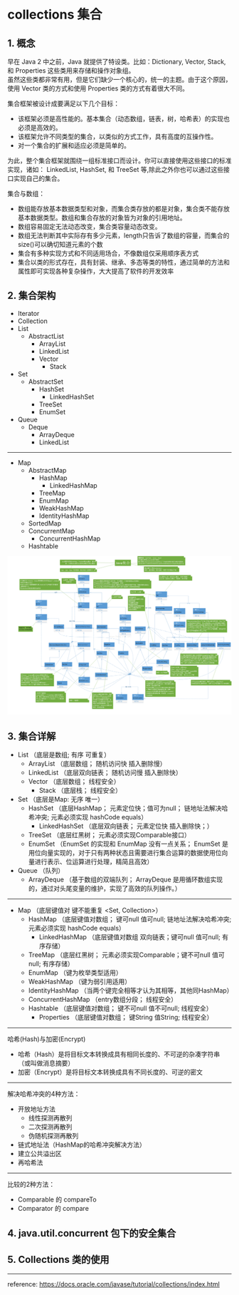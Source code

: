 # collections 集合

## 1. 概念
早在 Java 2 中之前，Java 就提供了特设类。比如：Dictionary, Vector, Stack, 和 Properties 这些类用来存储和操作对象组。  
虽然这些类都非常有用，但是它们缺少一个核心的，统一的主题。由于这个原因，使用 Vector 类的方式和使用 Properties 类的方式有着很大不同。  

集合框架被设计成要满足以下几个目标：
+ 该框架必须是高性能的。基本集合（动态数组，链表，树，哈希表）的实现也必须是高效的。
+ 该框架允许不同类型的集合，以类似的方式工作，具有高度的互操作性。
+ 对一个集合的扩展和适应必须是简单的。  

为此，整个集合框架就围绕一组标准接口而设计。你可以直接使用这些接口的标准实现，诸如： LinkedList, HashSet, 和 TreeSet 等,除此之外你也可以通过这些接口实现自己的集合。

集合与数组：
+ 数组能存放基本数据类型和对象，而集合类存放的都是对象，集合类不能存放基本数据类型。数组和集合存放的对象皆为对象的引用地址。
+ 数组容易固定无法动态改变，集合类容量动态改变。
+ 数组无法判断其中实际存有多少元素，length只告诉了数组的容量，而集合的size()可以确切知道元素的个数
+ 集合有多种实现方式和不同适用场合，不像数组仅采用顺序表方式
+ 集合以类的形式存在，具有封装、继承、多态等类的特性，通过简单的方法和属性即可实现各种复杂操作，大大提高了软件的开发效率

## 2. 集合架构
* Iterator
* Collection
* List
    * AbstractList
        * ArrayList
        * LinkedList
        * Vector
            * Stack
* Set
    * AbstractSet
        * HashSet
            * LinkedHashSet
        * TreeSet
        * EnumSet
* Queue
    * Deque
        * ArrayDeque
        * LinkedList
***
* Map
    * AbstractMap
        * HashMap
            * LinkedHashMap
        * TreeMap
        * EnumMap
        * WeakHashMap
        * IdentityHashMap
    * SortedMap
    * ConcurrentMap
        * ConcurrentHashMap
    * Hashtable

![替代文字](../../resource/collection0.png)

## 3. 集合详解
* List                  （底层是数组; 有序 可重复）
    * ArrayList         （底层数组； 随机访问快 插入删除慢）
    * LinkedList       （底层双向链表； 随机访问慢 插入删除快）
    * Vector            （底层数组； 线程安全）
        * Stack         （底层栈； 线程安全）
* Set                   （底层是Map: 无序 唯一）
    * HashSet           （底层HashMap； 元素定位快；值可为null； 链地址法解决哈希冲突; 元素必须实现 hashCode equals）
        * LinkedHashSet （底层双向链表； 元素定位快 插入删除快；）
    * TreeSet           （底层红黑树； 元素必须实现Comparable接口）
    * EnumSet           （EnumSet 的实现和 EnumMap 没有一点关系； EnumSet 是用位向量实现的，对于只有两种状态且需要进行集合运算的数据使用位向量进行表示、位运算进行处理，精简且高效）
* Queue                 （队列）
    * ArrayDeque        （基于数组的双端队列； ArrayDeque 是用循环数组实现的，通过对头尾变量的维护，实现了高效的队列操作。）
***
* Map                   （底层键值对 键不能重复 <Set, Collection>）
    * HashMap           （底层键值对数组； 键可null 值可null; 链地址法解决哈希冲突; 元素必须实现 hashCode equals）
        * LinkedHashMap （底层键值对数组 双向链表；键可null 值可null; 有序存储）
    * TreeMap           （底层红黑树； 元素必须实现Comparable；键不可null 值可null; 有序存储）
    * EnumMap           （键为枚举类型适用）
    * WeakHashMap       （键为弱引用适用）
    * IdentityHashMap   （当两个键完全相等才认为其相等，其他同HashMap）
    * ConcurrentHashMap （entry数组分段； 线程安全）
    * Hashtable         （底层键值对数组； 键不可null 值不可null; 线程安全）
        * Properties    （底层键值对数组； 键String 值String; 线程安全）

***

哈希(Hash)与加密(Encrypt)
* 哈希（Hash）是将目标文本转换成具有相同长度的、不可逆的杂凑字符串（或叫做消息摘要）
* 加密（Encrypt）是将目标文本转换成具有不同长度的、可逆的密文

***

解决哈希冲突的4种方法：
* 开放地址方法
    * 线性探测再散列
    * 二次探测再散列
    * 伪随机探测再散列
* 链式地址法（HashMap的哈希冲突解决方法）
* 建立公共溢出区
* 再哈希法

***

比较的2种方法：
* Comparable 的 compareTo
* Comparator 的 compare

## 4. java.util.concurrent 包下的安全集合

## 5. Collections 类的使用

***
reference: https://docs.oracle.com/javase/tutorial/collections/index.html